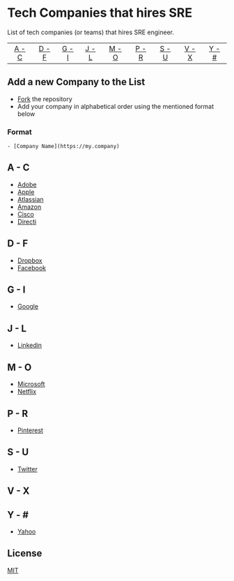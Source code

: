 # Tech Companies that hires SRE

List of tech companies (or teams) that hires SRE engineer.

|     |     |     |     |     |     |     |     |     |
|:-:  |:-:  |:-:  |:-:  |:-:  |:-:  |:-:  |:-:  |:-:  |
| [A - C](#a---c) | [D - F](#d---f) | [G - I](#g---i) | [J - L](#j---l) | [M - O](#m---o) | [P - R](#p---r) | [S - U](#s---u) | [V - X](#v---x) | [Y - \#](#y---) |

## Add a new Company to the List

- [Fork](https://guides.github.com/activities/forking) the repository
- Add your company in alphabetical order using the mentioned format below


### Format

```
- [Company Name](https://my.company)
```

## A - C
- [Adobe](http://www.adobe.com/)
- [Apple](http://www.apple.com/)
- [Atlassian](http://www.atlassian.com/)
- [Amazon](http://amazon.com/)
- [Cisco](http://www.cisco.com/)
- [Directi](https://www.directi.com/)

## D - F
- [Dropbox](https://www.dropbox.com/)
- [Facebook](http://facebook.com/)

## G - I
- [Google](http://www.google.com/)


## J - L
- [Linkedin](http://www.linkedin.com/)

## M - O
- [Microsoft](http://www.microsoft.com/)
- [Netflix](http://www.netflix.com/)

## P - R
- [Pinterest](http://www.pinterest.com/)

## S - U
- [Twitter](http://www.twitter.com/)

## V - X

## Y - \#
- [Yahoo](http://www.verizonmedia.com)

## License

[MIT](LICENSE)
